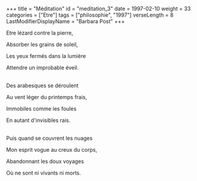 +++
title = "Méditation"
id = "meditation_3"
date = 1997-02-10
weight = 33
categories = ["Etre"]
tags = ["philosophie", "1997"]
verseLength = 8
LastModifierDisplayName = "Barbara Post"
+++

Etre lézard contre la pierre,

Absorber les grains de soleil,

Les yeux fermés dans la lumière

Attendre un improbable éveil.

 \
Des arabesques se déroulent

Au vent léger du printemps frais,

Immobiles comme les foules

En autant d'invisibles rais.

 \
Puis quand se couvrent les nuages

Mon esprit vogue au creux du corps,

Abandonnant les doux voyages

Où ne sont ni vivants ni morts.
